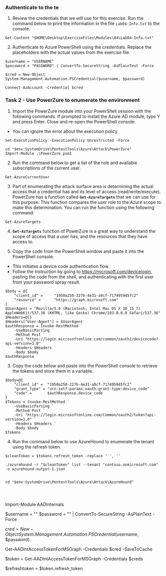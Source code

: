 


### Authenticate to the te

1. Review the credentials that we will use for this exercise. Run the command below to print the information in the file `Lab04-Info.txt` to the console. 
```
Get-Content "$HOME\Desktop\ExerciseFiles\Modules\04\Lab04-Info.txt" 
```

2. Authenticate to Azure PowerShell using the credentials. Replace the placeholders with the actual values from the exercise file.
```
$username = "USERNAME"
$password = "PASSWORD" | ConvertTo-SecureString -AsPlainText -Force

$cred = New-Object System.Management.Automation.PSCredential($username, $password)

Connect-AzAccount -Credential $cred
```

### Task 2 - Use PowerZure to enumerate the environment

1. Import the PowerZure module into your PowerShell session with the following commands. If prompted to install the Azure AD module, type Y and press Enter. Close and re-open the PowerShell console:
* You can ignore the error about the execution policy
```
Set-ExecutionPolicy -ExecutionPolicy Unrestricted -Force

cd "$env:SystemDrive\PentestTools\Azure\Attack\PowerZure"
Import-Module .\PowerZure.psm1
```

2. Run the command below to get a list of the role and available subscriptions of the current user.
```
Get-AzureCurrentUser
```

3. Part of enumerating the attack surface area is determining the actual access that a credential has and its level of access (read/write/execute). PowerZure has a function called **`Get-AzureTargets`** that we can use for this purpose. This function compares the user role to the Azure scope to make this determination. You can run the function using the following command:
```
Get-AzureTargets
```

4. **`Get-AzTargets`** function of PowerZure is a great way to understand the scope of access that a user has, and the resources that they have access to.




2. Copy the code from the PowerShell window and paste it into the PowerShell console. 
* This initiates a device code authentication flow.
* Follow the instruction by going to https://microsoft.com/devicelogin, pasting the code from the shell, and authenticating with the first user from your password spray result.
```
$body = @{
    "client_id" =     "1950a258-227b-4e31-a9cf-717495945fc2"
    "resource" =      "https://graph.microsoft.com"
}
$UserAgent = "Mozilla/5.0 (Macintosh; Intel Mac OS X 10_15_7) AppleWebKit/537.36 (KHTML, like Gecko) Chrome/103.0.0.0 Safari/537.36"
$Headers=@{}
$Headers["User-Agent"] = $UserAgent
$authResponse = Invoke-RestMethod `
    -UseBasicParsing `
    -Method Post `
    -Uri "https://login.microsoftonline.com/common/oauth2/devicecode?api-version=1.0" `
    -Headers $Headers `
    -Body $body
$authResponse
```

3. Copy the code below and paste into the PowerShell console to retrieve the tokens and store them in a variable.
```
$body=@{
    "client_id" =  "1950a258-227b-4e31-a9cf-717495945fc2"
    "grant_type" = "urn:ietf:params:oauth:grant-type:device_code"
    "code" =       $authResponse.device_code
}
$Tokens = Invoke-RestMethod `
    -UseBasicParsing `
    -Method Post `
    -Uri "https://login.microsoftonline.com/Common/oauth2/token?api-version=1.0" `
    -Headers $Headers `
    -Body $body
$Tokens
```

4. Run the command below to use AzureHound to enumerate the tenant using the refresh token.
```
$cleanToken = $tokens.refresh_token -replace ' ', ''

./azurehound -r "$cleanToken" list --tenant "contoso.onmicrosoft.com" -o azurehound-output-1.json


cd "$env:SystemDrive\PentestTools\Azure\Attack\AzureHound"




```

Import-Module AADInternals

$username = ""
$password = "" | ConvertTo-SecureString -AsPlainText -Force

$cred = New-Object System.Management.Automation.PSCredential($username, $password)

Get-AADIntAccessTokenForMSGraph -Credentials $cred -SaveToCache

$token = Get-AADIntAccessTokenForMSGraph -Credentials $creds

$refreshtoken = $token.refresh_token